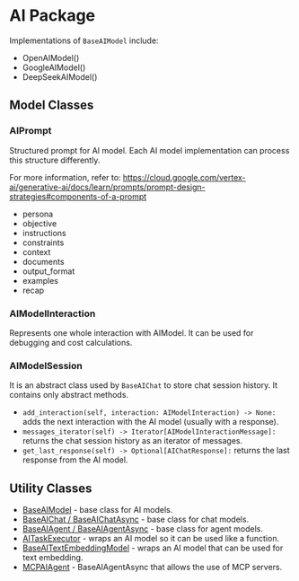 # AI Package

Implementations of `BaseAIModel` include:

* OpenAIModel()
* GoogleAIModel()
* DeepSeekAIModel()

## Model Classes

### AIPrompt

Structured prompt for AI model. Each AI model implementation can process this structure differently.

For more information, refer to: <https://cloud.google.com/vertex-ai/generative-ai/docs/learn/prompts/prompt-design-strategies#components-of-a-prompt>

* persona
* objective
* instructions
* constraints
* context
* documents
* output_format
* examples
* recap

### AIModelInteraction

Represents one whole interaction with AIModel. It can be used for debugging and cost calculations.

### AIModelSession

It is an abstract class used by `BaseAIChat` to store chat session history. It contains only abstract methods.

* `add_interaction(self, interaction: AIModelInteraction) -> None:` adds the next interaction with the AI model (usually with a response).
* `messages_iterator(self) -> Iterator[AIModelInteractionMessage]:` returns the chat session history as an iterator of messages.
* `get_last_response(self) -> Optional[AIChatResponse]:` returns the last response from the AI model.

## Utility Classes

* [BaseAIModel](ai_base_ai_model.md) - base class for AI models.
* [BaseAIChat / BaseAIChatAsync](ai_base_ai_chat.md) - base class for chat models.
* [BaseAIAgent / BaseAIAgentAsync](ai_base_ai_agent.md) - base class for agent models.
* [AITaskExecutor](ai/ai_task_executor.md) - wraps an AI model so it can be used like a function.
* [BaseAITextEmbeddingModel](ai/text_embedding_model.md) - wraps an AI model that can be used for text embedding.
* [MCPAIAgent](ai/mcp_ai_agent.md) - BaseAIAgentAsync that allows the use of MCP servers.
